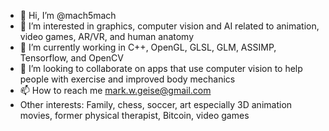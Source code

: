 - 👋 Hi, I’m @mach5mach
- 👀 I’m interested in graphics, computer vision and AI related to animation, video games, AR/VR, and human anatomy
- 🌱 I’m currently working in C++, OpenGL, GLSL, GLM, ASSIMP, Tensorflow, and OpenCV
- 💞️ I’m looking to collaborate on apps that use computer vision to help people with exercise and improved body mechanics
- 📫 How to reach me mark.w.geise@gmail.com
- Other interests: Family, chess, soccer, art especially 3D animation movies, former physical therapist, Bitcoin, video games
